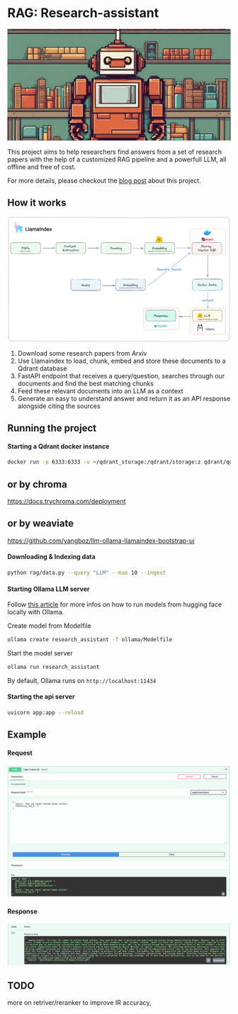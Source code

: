# RAG: Research-assistant

![Header](images/readme_header.png)

This project aims to help researchers find answers from a set of research papers with the help of a customized RAG pipeline and a powerfull LLM, all offline and free of cost.

For more details, please checkout the [blog post](https://otmaneboughaba.com/posts/local-rag-api) about this project.

## How it works

![Project Architecture](images/local-rag-architecture.png)

1. Download some research papers from Arxiv
2. Use Llamaindex to load, chunk, embed and store these documents to a Qdrant database
3. FastAPI endpoint that receives a query/question, searches through our documents and find the best matching chunks
4. Feed these relevant documents into an LLM as a context
5. Generate an easy to understand answer and return it as an API response alongside citing the sources

## Running the project

#### Starting a Qdrant docker instance

```bash
docker run -p 6333:6333 -v ~/qdrant_storage:/qdrant/storage:z qdrant/qdrant
```

## or by chroma

https://docs.trychroma.com/deployment


## or by weaviate

https://github.com/yangboz/llm-ollama-llamaindex-bootstrap-ui


#### Downloading & Indexing data

```bash
python rag/data.py --query "LLM" --max 10 --ingest
```

#### Starting Ollama LLM server

Follow [this article](https://otmaneboughaba.com/posts/local-llm-ollama-huggingface/) for more infos on how to run models from hugging face locally with Ollama.

Create model from Modelfile

```bash
ollama create research_assistant -f ollama/Modelfile 
```

Start the model server

```bash
ollama run research_assistant
```

By default, Ollama runs on ```http://localhost:11434```

#### Starting the api server

```bash
uvicorn app:app --reload
```


## Example

#### Request

![Post Request](images/post_request.png)

#### Response
![Response](images/response.png)


## TODO 
more on retriver/reranker to improve IR  accuracy,  


